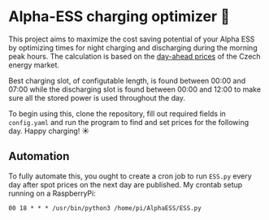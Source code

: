 # Alpha-ESS charging optimizer 🔋

This project aims to maximize the cost saving potential of your Alpha ESS by optimizing times for night charging and discharging during the morning peak hours. The calculation is based on the [day-ahead prices](ttps://www.ote-cr.cz/en/short-term-markets/electricity/day-ahead-market) of the Czech energy market.

Best charging slot, of configutable length, is found between 00:00 and 07:00 while the discharging slot is found between 00:00 and 12:00 to make sure all the stored power is used throughout the day.

To begin using this, clone the repository, fill out required fields in `config.yaml` and run the program to find and set prices for the following day. Happy charging! ☀️

## Automation
To fully automate this, you ought to create a cron job to run `ESS.py` every day after spot prices on the next day are published.
My crontab setup running on a RaspberryPi:
```
00 18 * * * /usr/bin/python3 /home/pi/AlphaESS/ESS.py
```

